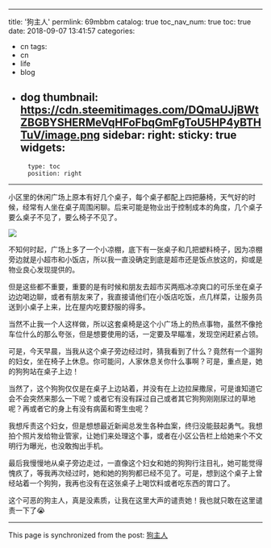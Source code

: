 
---
title: '狗主人'
permlink: 69mbbm
catalog: true
toc_nav_num: true
toc: true
date: 2018-09-07 13:41:57
categories:
- cn
tags:
- cn
- life
- blog
- dog
thumbnail: https://cdn.steemitimages.com/DQmaUJjBWtZBGBYSHERMeVqHFoFbqGmFgToU5HP4yBTHTuV/image.png
sidebar:
    right:
        sticky: true
widgets:
    -
        type: toc
        position: right
---


小区里的休闲广场上原本有好几个桌子，每个桌子都配上四把藤椅，天气好的时候，经常有人坐在桌子周围闲聊。后来可能是物业出于控制成本的角度，几个桌子要么桌子不见了，要么椅子不见了。

![](https://cdn.steemitimages.com/DQmaUJjBWtZBGBYSHERMeVqHFoFbqGmFgToU5HP4yBTHTuV/image.png)

不知何时起，广场上多了一个小凉棚，底下有一张桌子和几把塑料椅子，因为凉棚旁边就是小超市和小饭店，所以我一直没确定到底是超市还是饭点放这的，抑或是物业良心发现提供的。

但是这些都不重要，重要的是有时候和朋友去超市买两瓶冰凉爽口的可乐坐在桌子边边喝边聊，或者有朋友来了，我直接请他们在小饭店吃饭，点几样菜，让服务员送到小桌子上来，比在屋内吃要舒服的得多。

当然不止我一个人这样做，所以这套桌椅是这个小广场上的热点事物，虽然不像抢车位什么的那么夸张，但是想要使用的话，一定要及早瞄准，发现空闲赶紧占领。

可是，今天早晨，当我从这个桌子旁边经过时，猜我看到了什么？竟然有一个遛狗的妇女，坐在椅子上休息。你可能问，人家休息关你什么事啊？可是，重点是，她的狗狗站在桌子上边！

当然了，这个狗狗仅仅是在桌子上边站着，并没有在上边拉屎撒尿，可是谁知道它会不会突然来那么一下呢？或者它有没有踩过自己或者其它狗狗刚刚尿过的草地呢？再或者它的身上有没有病菌和寄生虫呢？

我想斥责这个妇女，但是想想最近新闻总发生各种血案，终归没能鼓起勇气。我想拍个照片发给物业管家，让她们来处理这个事，或者在小区公告栏上给她来个不文明行为曝光，也没敢掏出手机。

最后我慢慢地从桌子旁边走过，一直像这个妇女和她的狗狗行注目礼，她可能觉得愧疚了，等我再次经过时，她和她的狗狗都已经不见了。可是，想到这个桌子上曾经站着一个狗狗，我再也没有在这张桌子上喝饮料或者吃东西的胃口了。

这个可恶的狗主人，真是没素质，让我在这里大声的谴责她！我也就只敢在这里谴责一下了😭

- - -

This page is synchronized from the post: [狗主人](https://steemit.com/@oflyhigh/69mbbm)

